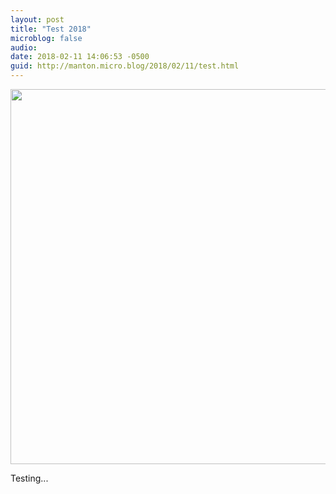```yaml
---
layout: post
title: "Test 2018"
microblog: false
audio: 
date: 2018-02-11 14:06:53 -0500
guid: http://manton.micro.blog/2018/02/11/test.html
---
```

<img src="http://manton.micro.blog/uploads/2018/ab7993ad7b.jpg" width="600" height="600" style="height: auto;" />

Testing...
